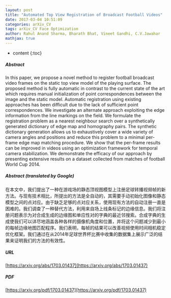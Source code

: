 ```yaml
---
layout: post
title: "Automated Top View Registration of Broadcast Football Videos"
date: 2017-03-04 10:51:09
categories: arXiv_CV
tags: arXiv_CV Face Optimization
author: Rahul Anand Sharma, Bharath Bhat, Vineet Gandhi, C.V.Jawahar
mathjax: true
---
```


* content
{:toc}

##### Abstract
In this paper, we propose a novel method to register football broadcast video frames on the static top view model of the playing surface. The proposed method is fully automatic in contrast to the current state of the art which requires manual initialization of point correspondences between the image and the static model. Automatic registration using existing approaches has been difficult due to the lack of sufficient point correspondences. We investigate an alternate approach exploiting the edge information from the line markings on the field. We formulate the registration problem as a nearest neighbour search over a synthetically generated dictionary of edge map and homography pairs. The synthetic dictionary generation allows us to exhaustively cover a wide variety of camera angles and positions and reduce this problem to a minimal per-frame edge map matching procedure. We show that the per-frame results can be improved in videos using an optimization framework for temporal camera stabilization. We demonstrate the efficacy of our approach by presenting extensive results on a dataset collected from matches of football World Cup 2014.

##### Abstract (translated by Google)
在本文中，我们提出了一种在游戏场的静态顶视图模型上注册足球转播视频帧的新方法。与现有技术相比，所提出的方法是全自动的，其需要手动初始化图像和静态模型之间的点对应。由于缺乏足够的点对应关系，使用现有方法的自动注册一直是困难的。我们调查了一种替代方法，利用来自场上线条标记的边缘信息。我们将注册问题表示为对合成生成的边缘图和单应性对的字典的最近邻搜索。合成字典的生成使我们可以详尽地涵盖各种各样的摄像机角度和位置，并将这个问题减少到最小的每帧边缘地图匹配程序。我们表明，每帧的结果可以改善视频使用时间相机稳定优化框架。我们通过在从2014年足球世界杯比赛中收集的数据集上展示广泛的结果来证明我们的方法的有效性。

##### URL
[https://arxiv.org/abs/1703.01437](https://arxiv.org/abs/1703.01437)

##### PDF
[https://arxiv.org/pdf/1703.01437](https://arxiv.org/pdf/1703.01437)

